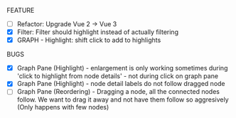 FEATURE
* [ ] Refactor: Upgrade Vue 2 -> Vue 3
* [x] Filter: Filter should highlight instead of actually filtering
* [x] GRAPH - Highlight: shift click to add to highlights

BUGS
* [x] Graph Pane (Highlight) - enlargement is only working sometimes during 'click to highlight from node details' - not during click on graph pane
* [x] Graph Pane (Highlight) - node detail labels do not follow dragged node
* [ ] Graph Pane (Reordering) - Dragging a node, all the connected nodes follow. We want to drag it away and not have them follow so aggresively  (Only happens with few nodes)
